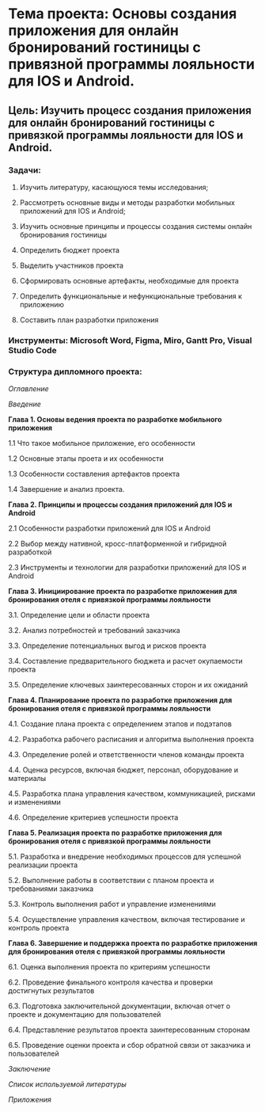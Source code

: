 # **Тема проекта**: Основы создания приложения для онлайн бронирований гостиницы с привязной программы лояльности для IOS и Android.  

## **Цель**: Изучить процесс создания приложения для онлайн бронирований гостиницы с привязкой программы лояльности для IOS и Android.

### **Задачи**:    

1. Изучить литературу, касающуюся темы исследования;     

2. Рассмотреть основные виды и методы разработки мобильных приложений для IOS и Android;  

3. Изучить основные принципы и процессы создания системы онлайн бронирования гостиницы

4. Определить бюджет проекта

5. Выделить участников проекта

6. Сформировать основные артефакты, необходимые для проекта

7. Определить функциональные и нефункциональные требования к приложению

8. Составить план разработки приложения

### **Инструменты**: Microsoft Word, Figma, Miro, Gantt Pro, Visual Studio Code  

### **Структура дипломного проекта**:    

_Оглавление_   

_Введение_  

**Глава 1. Основы ведения проекта по разработке мобильного приложения**   

1.1 Что такое мобильное приложение, его особенности   

1.2 Основные этапы проета и их особенности  

1.3 Особенности составления артефактов проекта   

1.4 Завершение и анализ проекта. 

**Глава 2. Принципы и процессы создания приложений для IOS и Android**   

2.1 Особенности разработки приложений для IOS и Android 

2.2 Выбор между нативной, кросс-платформенной и гибридной разработкой

2.3 Инструменты и технологии для разработки приложений для IOS и Android   

**Глава 3. Инициирование проекта по разработке приложения для бронирования отеля с привязкой программы лояльности**  

3.1. Определение цели и области проекта

3.2. Анализ потребностей и требований заказчика

3.3. Определение потенциальных выгод и рисков проекта

3.4. Составление предварительного бюджета и расчет окупаемости проекта

3.5. Определение ключевых заинтересованных сторон и их ожиданий 

**Глава 4. Планирование проекта по разработке приложения для бронирования отеля с привязкой программы лояльности**

4.1. Создание плана проекта с определением этапов и подэтапов

4.2. Разработка рабочего расписания и алгоритма выполнения проекта

4.3. Определение ролей и ответственности членов команды проекта

4.4. Оценка ресурсов, включая бюджет, персонал, оборудование и материалы

4.5. Разработка плана управления качеством, коммуникацией, рисками и изменениями

4.6. Определение критериев успешности проекта

**Глава 5. Реализация проекта по разработке приложения для бронирования отеля с привязкой программы лояльности**

5.1. Разработка и внедрение необходимых процессов для успешной реализации проекта

5.2. Выполнение работы в соответствии с планом проекта и требованиями заказчика

5.3. Контроль выполнения работ и управление изменениями

5.4. Осуществление управления качеством, включая тестирование и контроль проекта

**Глава 6. Завершение и поддержка проекта по разработке приложения для бронирования отеля с привязкой программы лояльности**

6.1. Оценка выполнения проекта по критериям успешности

6.2. Проведение финального контроля качества и проверки достигнутых результатов

6.3. Подготовка заключительной документации, включая отчет о проекте и документацию для пользователей

6.4. Представление результатов проекта заинтересованным сторонам

6.5. Проведение оценки проекта и сбор обратной связи от заказчика и пользователей

_Заключение_  

_Список используемой литературы_  

_Приложения_